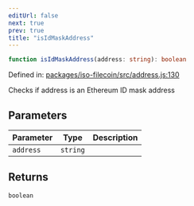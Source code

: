 ```yaml
---
editUrl: false
next: true
prev: true
title: "isIdMaskAddress"
---
```


```ts
function isIdMaskAddress(address: string): boolean
```

Defined in: [packages/iso-filecoin/src/address.js:130](https://github.com/hugomrdias/filecoin/blob/main/packages/iso-filecoin/src/address.js#L130)

Checks if address is an Ethereum ID mask address

## Parameters

| Parameter | Type | Description |
| ------ | ------ | ------ |
| `address` | `string` |  |

## Returns

`boolean`

